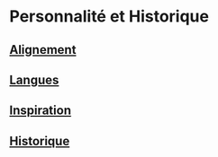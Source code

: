 
<!--Items-->

# <!--Name-->Personnalité et Historique<!--/Name-->

<!--LinkItem-->

## <!--NameLink-->[Alignement](alignment_hd.md)<!--/NameLink-->

<!--/LinkItem-->

<!--LinkItem-->

## <!--NameLink-->[Langues](languages_hd.md)<!--/NameLink-->

<!--/LinkItem-->

<!--LinkItem-->

## <!--NameLink-->[Inspiration](inspiration_hd.md)<!--/NameLink-->

<!--/LinkItem-->

<!--LinkItem-->

## <!--NameLink-->[Historique](backgrounds_hd.md)<!--/NameLink-->

<!--/LinkItem-->

<!--/Items-->



